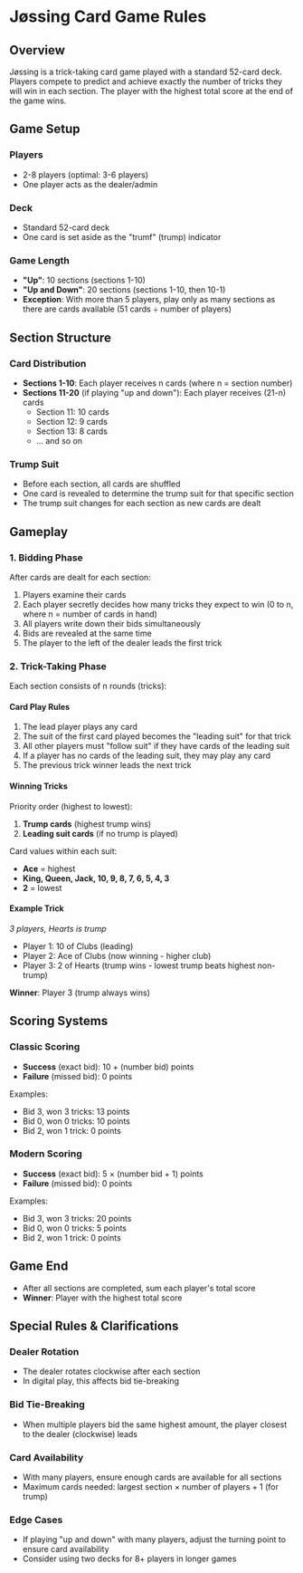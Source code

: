 # Jøssing Card Game Rules

## Overview

Jøssing is a trick-taking card game played with a standard 52-card deck. Players compete to predict and achieve exactly the number of tricks they will win in each section. The player with the highest total score at the end of the game wins.

## Game Setup

### Players

- 2-8 players (optimal: 3-6 players)
- One player acts as the dealer/admin

### Deck

- Standard 52-card deck
- One card is set aside as the "trumf" (trump) indicator

### Game Length

- **"Up"**: 10 sections (sections 1-10)
- **"Up and Down"**: 20 sections (sections 1-10, then 10-1)
- **Exception**: With more than 5 players, play only as many sections as there are cards available (51 cards ÷ number of players)

## Section Structure

### Card Distribution

- **Sections 1-10**: Each player receives n cards (where n = section number)
- **Sections 11-20** (if playing "up and down"): Each player receives (21-n) cards
  - Section 11: 10 cards
  - Section 12: 9 cards
  - Section 13: 8 cards
  - ... and so on

### Trump Suit

- Before each section, all cards are shuffled
- One card is revealed to determine the trump suit for that specific section
- The trump suit changes for each section as new cards are dealt

## Gameplay

### 1. Bidding Phase

After cards are dealt for each section:

1. Players examine their cards
2. Each player secretly decides how many tricks they expect to win (0 to n, where n = number of cards in hand)
3. All players write down their bids simultaneously
4. Bids are revealed at the same time
5. The player to the left of the dealer leads the first trick

### 2. Trick-Taking Phase

Each section consists of n rounds (tricks):

#### Card Play Rules

1. The lead player plays any card
2. The suit of the first card played becomes the "leading suit" for that trick
3. All other players must "follow suit" if they have cards of the leading suit
4. If a player has no cards of the leading suit, they may play any card
5. The previous trick winner leads the next trick

#### Winning Tricks

Priority order (highest to lowest):

1. **Trump cards** (highest trump wins)
2. **Leading suit cards** (if no trump is played)

Card values within each suit:

- **Ace** = highest
- **King, Queen, Jack, 10, 9, 8, 7, 6, 5, 4, 3**
- **2** = lowest

#### Example Trick

_3 players, Hearts is trump_

- Player 1: 10 of Clubs (leading)
- Player 2: Ace of Clubs (now winning - higher club)
- Player 3: 2 of Hearts (trump wins - lowest trump beats highest non-trump)

**Winner**: Player 3 (trump always wins)

## Scoring Systems

### Classic Scoring

- **Success** (exact bid): 10 + (number bid) points
- **Failure** (missed bid): 0 points

Examples:

- Bid 3, won 3 tricks: 13 points
- Bid 0, won 0 tricks: 10 points
- Bid 2, won 1 trick: 0 points

### Modern Scoring

- **Success** (exact bid): 5 × (number bid + 1) points
- **Failure** (missed bid): 0 points

Examples:

- Bid 3, won 3 tricks: 20 points
- Bid 0, won 0 tricks: 5 points
- Bid 2, won 1 trick: 0 points

## Game End

- After all sections are completed, sum each player's total score
- **Winner**: Player with the highest total score

## Special Rules & Clarifications

### Dealer Rotation

- The dealer rotates clockwise after each section
- In digital play, this affects bid tie-breaking

### Bid Tie-Breaking

- When multiple players bid the same highest amount, the player closest to the dealer (clockwise) leads

### Card Availability

- With many players, ensure enough cards are available for all sections
- Maximum cards needed: largest section × number of players + 1 (for trump)

### Edge Cases

- If playing "up and down" with many players, adjust the turning point to ensure card availability
- Consider using two decks for 8+ players in longer games
